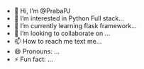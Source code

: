 - 👋 Hi, I’m @PrabaPJ
- 👀 I’m interested in Python Full stack...
- 🌱 I’m currently learning flask framework...
- 💞️ I’m looking to collaborate on ...
- 📫 How to reach me text me...
- 😄 Pronouns: ...
- ⚡ Fun fact: ...

<!---
PrabaPJ/PrabaPJ is a ✨ special ✨ repository because its `README.md` (this file) appears on your GitHub profile.
You can click the Preview link to take a look at your changes.
--->
